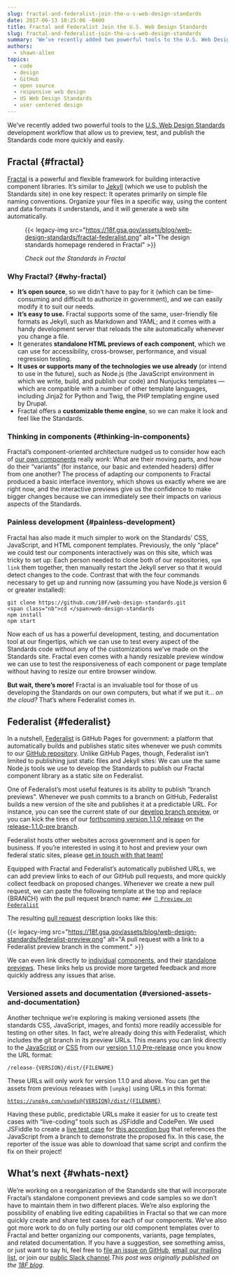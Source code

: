 ```yaml
---
slug: fractal-and-federalist-join-the-u-s-web-design-standards
date: 2017-06-13 10:25:06 -0400
title: Fractal and Federalist Join the U.S. Web Design Standards
slug: fractal-and-federalist-join-the-u-s-web-design-standards
summary: 'We’ve recently added two powerful tools to the U.S. Web Design Standards development workflow that allow us to preview, test, and publish the Standards code more quickly and easily. Fractal Fractal is a powerful and flexible framework for building interactive component libraries. It’s similar to Jekyll (which we use to publish the Standards site) in'
authors:
  - shawn-allen
topics:
  - code
  - design
  - GitHub
  - open source
  - responsive web design
  - US Web Design Standards
  - user centered design
---
```


We’ve recently added two powerful tools to the [U.S. Web Design Standards](https://standards.usa.gov/) development workflow that allow us to preview, test, and publish the Standards code more quickly and easily.

## Fractal {#fractal}

[Fractal](http://fractal.build/) is a powerful and flexible framework for building interactive component libraries. It’s similar to [Jekyll](https://jekyllrb.com/) (which we use to publish the Standards site) in one key respect: It operates primarily on simple file naming conventions. Organize your files in a specific way, using the content and data formats it understands, and it will generate a web site automatically.<figure>{{< legacy-img src="https://18f.gsa.gov/assets/blog/web-design-standards/fractal-federalist.png" alt="The design standards homepage rendered in Fractal" >}}<figcaption>

_Check out the Standards in Fractal_</figcaption></figure>

### Why Fractal? {#why-fractal}

  * **It’s open source**, so we didn’t have to pay for it (which can be time-consuming and difficult to authorize in government), and we can easily modify it to suit our needs.
  * **It’s easy to use.** Fractal supports some of the same, user-friendly file formats as Jekyll, such as Markdown and YAML; and it comes with a handy development server that reloads the site automatically whenever you change a file.
  * It generates **standalone HTML previews of each component**, which we can use for accessibility, cross-browser, performance, and visual regression testing.
  * **It uses or supports many of the technologies we use already** (or intend to use in the future), such as Node.js (the JavaScript environment in which we write, build, and publish our code) and Nunjucks templates — which are compatible with a number of other template languages, including Jinja2 for Python and Twig, the PHP templating engine used by Drupal.
  * Fractal offers a **customizable theme engine**, so we can make it look and feel like the Standards.

### Thinking in components {#thinking-in-components}

Fractal’s component-oriented architecture nudged us to consider how each of [our own components](https://standards.usa.gov/components/) really _work_: What are their moving parts, and how do their “variants” (for instance, our basic and extended headers) differ from one another? The process of adapting our components to Fractal produced a basic interface inventory, which shows us exactly where we are right now, and the interactive previews give us the confidence to make bigger changes because we can immediately see their impacts on various aspects of the Standards.

### Painless development {#painless-development}

Fractal has also made it much simpler to work on the Standards’ CSS, JavaScript, and HTML component templates. Previously, the only “place” we could test our components interactively was on this site, which was tricky to set up: Each person needed to clone both of our repositories, <code class="highlighter-rouge">npm link</code> them together, then manually restart the Jekyll server so that it would detect changes to the code. Contrast that with the four commands necessary to get up and running now (assuming you have Node.js version 6 or greater installed):

<div class="language-sh highlighter-rouge">
  <pre class="highlight"><code>git clone https://github.com/18F/web-design-standards.git
&lt;span class="nb">cd &lt;/span>web-design-standards
npm install
npm start
</code></pre>
</div>

Now each of us has a powerful development, testing, and documentation tool at our fingertips, which we can use to test every aspect of the Standards code without any of the customizations we’ve made on the Standards site. Fractal even comes with a handy resizable preview window we can use to test the responsiveness of each component or page template without having to resize our entire browser window.

**But wait, there’s more!** Fractal is an invaluable tool for those of us developing the Standards on our own computers, but what if we put it… _on the cloud?_ That’s where Federalist comes in.

## Federalist {#federalist}

In a nutshell, [Federalist](https://federalist.fr.cloud.gov/) is GitHub Pages for government: a platform that automatically builds and publishes static sites whenever we push commits to our [GitHub repository](https://github.com/18F/web-design-standards). Unlike GitHub Pages, though, Federalist isn’t limited to publishing just static files and Jekyll sites: We can use the same Node.js tools we use to develop the Standards to publish our Fractal component library as a static site on Federalist.

One of Federalist’s most useful features is its ability to publish “branch previews”. Whenever we push commits to a branch on GitHub, Federalist builds a new version of the site and publishes it at a predictable URL. For instance, you can see the current state of our [develop branch preview](https://federalist.fr.cloud.gov/preview/18f/web-design-standards/develop/), or you can kick the tires of our [forthcoming version 1.1.0 release](https://github.com/18F/web-design-standards/releases/tag/v1.1.0-pre) on the [release-1.1.0-pre branch](https://federalist.fr.cloud.gov/preview/18f/web-design-standards/release-1.1.0-pre/).

Federalist hosts other websites across government and is open for business. If you’re interested in using it to host and preview your own federal static sites, please [get in touch with that team!](https://docs.google.com/forms/d/1iB8aW7c9r1QH3s8XElQCrnXRGjAiPUYpWG1CMeEqGIo/viewform)

Equipped with Fractal and Federalist’s automatically published URLs, we can add preview links to each of our GitHub pull requests, and more quickly collect feedback on proposed changes. Whenever we create a new pull request, we can paste the following template at the top and replace {BRANCH} with the pull request branch name: <code class="highlighter-rouge">### [:eyes: Preview on Federalist](/{BRANCH}/)</code>

The resulting [pull request](https://github.com/18F/web-design-standards/pull/1836) description looks like this:

{{< legacy-img src="https://18f.gsa.gov/assets/blog/web-design-standards/federalist-preview.png" alt="A pull request with a link to a Federalist preview branch in the comment." >}}

We can even link directly to [individual](https://federalist.fr.cloud.gov/preview/18f/web-design-standards/release-1.1.0/components/detail/header--basic.html) [components](https://federalist.fr.cloud.gov/preview/18f/web-design-standards/release-1.1.0/components/detail/header--extended.html), and their [standalone previews](https://federalist.fr.cloud.gov/preview/18f/web-design-standards/release-1.1.0/components/preview/header--basic.html). These links help us provide more targeted feedback and more quickly address any issues that arise.

### Versioned assets and documentation {#versioned-assets-and-documentation}

Another technique we’re exploring is making versioned assets (the standards CSS, JavaScript, images, and fonts) more readily accessible for testing on other sites. In fact, we’re already doing this with Federalist, which includes the git branch in its preview URLs. This means you can link directly to the [JavaScript](https://federalist.fr.cloud.gov/preview/18f/web-design-standards/release-1.1.0-pre/dist/js/uswds.min.js) or [CSS](https://federalist.fr.cloud.gov/preview/18f/web-design-standards/release-1.1.0-pre/dist/css/uswds.min.css) from our [version 1.1.0 Pre-release](https://github.com/18F/web-design-standards/releases/tag/v1.1.0-pre) once you know the URL format:

<code class="highlighter-rouge">/release-{VERSION}/dist/{FILENAME}</code>

These URLs will only work for version 1.1.0 and above. You can get the assets from previous releases with <code class="highlighter-rouge">[unpkg]</code> using URLs in this format:

<code class="highlighter-rouge">https://unpkg.com/uswds@{VERSION}/dist/{FILENAME}</code>

Having these public, predictable URLs make it easier for us to create test cases with “live-coding” tools such as JSFiddle and CodePen. We used JSFiddle to create a [live test case](https://jsfiddle.net/47Lpu62z/9/) for [this accordion bug](https://github.com/18F/web-design-standards/issues/1762) that references the JavaScript from a branch to demonstrate the proposed fix. In this case, the reporter of the issue was able to download that same script and confirm the fix on their project!

## What’s next {#whats-next}

We’re working on a reorganization of the Standards site that will incorporate Fractal’s standalone component previews and code samples so we don’t have to maintain them in two different places. We’re also exploring the possibility of enabling live editing capabilities in Fractal so that we can more quickly create and share test cases for each of our components. We’ve also got more work to do on fully porting our old component templates over to Fractal and better organizing our components, variants, page templates, and related documentation. If you have a suggestion, see something amiss, or just want to say hi, feel free to [file an issue on GitHub](https://github.com/18F/web-design-standards/issues/new), [email our mailing list](mailto:uswebdesignstandards@gsa.gov), or join our [public Slack channel](https://chat.18f.gov/)._This post was originally published on the [18F blog](https://18f.gsa.gov/2017/06/06/fractal-and-federalist-join-the-us-web-design-standards/)._
